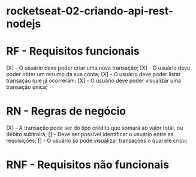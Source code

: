 # rocketseat-02-criando-api-rest-nodejs

 # RF - Requisitos funcionais

 [X] - O usuário deve poder criar uma nova transação;
 [X] - O usuário deve poder obter um resumo da sua conta;
 [X] - O usuário deve poder listar transação que já ocorreram;
 [X] - O usuário deve poder visualizar uma transação única;

 # RN - Regras de negócio

 [X] - A transação pode ser do tipo crédito que somará ao valor total, ou débito subtrairá;
 [] - Deve ser possível identificar o usuário entre as requisições;
 [] - O usuário só pode visualizar transações o qual ele criou;

 # RNF - Requisitos não funcionais